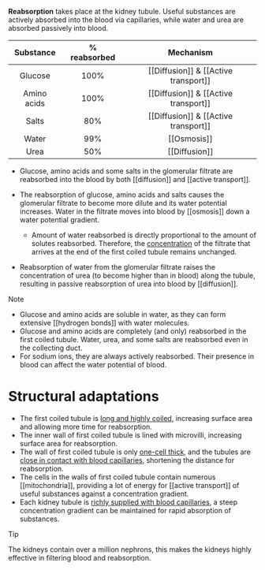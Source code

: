 **Reabsorption** takes place at the <span class="hi-blue">kidney tubule</span>. Useful substances are actively absorbed into the blood via capillaries, while water and urea are absorbed passively into blood.

| Substance | % reabsorbed | Mechanism |
| :--: | :--: | :--: |
| Glucose | 100% | [[Diffusion]] & [[Active transport]] |
| Amino acids | 100% | [[Diffusion]] & [[Active transport]] |
| Salts | 80% | [[Diffusion]] & [[Active transport]] |
| Water | 99% | [[Osmosis]] |
| Urea | 50% | [[Diffusion]] |

- <span class="hi-blue">Glucose, amino acids and some salts</span> in the glomerular filtrate are reabsorbed into the blood by both [[diffusion]] and [[active transport]].

- The reabsorption of glucose, amino acids and salts causes the <span class="hi-blue">glomerular filtrate</span> to <span class="hi-green">become more dilute and its water potential increases</span>. Water in the filtrate moves into blood by [[osmosis]] down a water potential gradient.
	- <span class="hi-green">Amount of water reabsorbed is directly proportional to the amount of solutes reabsorbed.</span> Therefore, the <u>concentration</u> of the filtrate that arrives at the end of the first coiled tubule remains unchanged.

- Reabsorption of water from the glomerular filtrate <span class="hi-green">raises the concentration of urea</span> (to become higher than in blood) along the tubule, resulting in passive reabsorption of urea into blood by [[diffusion]].

> [!note]
> - Glucose and amino acids are soluble in water, as they can form extensive [[hydrogen bonds]] with water molecules.
> - Glucose and amino acids are completely (and only) reabsorbed in the first coiled tubule. Water, urea, and some salts are reabsorbed even in the collecting duct.
> - For sodium ions, they are always actively reabsorbed. Their presence in blood can affect the water potential of blood.

# Structural adaptations
- The <span class="hi-blue">first coiled tubule</span> is <u>long and highly coiled</u>, <span class="hi-green">increasing surface area</span> and allowing more time for reabsorption.
- The <span class="hi-blue">inner wall of first coiled tubule</span> is lined with <span class="hi-blue">microvilli</span>, <span class="hi-green">increasing surface area</span> for reabsorption.
- The <span class="hi-blue">wall of first coiled tubule</span> is only <u>one-cell thick</u>, and the <span class="hi-blue">tubules</span> are <u>close in contact with blood capillaries</u>, <span class="hi-green">shortening the distance</span> for reabsorption.
- The <span class="hi-blue">cells in the walls of first coiled tubule</span> contain numerous [[mitochondria]], providing a lot of energy for [[active transport]] of useful substances against a concentration gradient.
- Each <span class="hi-blue">kidney tubule</span> is <u>richly supplied with blood capillaries</u>, a <span class="hi-green">steep concentration gradient</span> can be maintained for rapid absorption of substances.

> [!tip]
> The kidneys contain over a million nephrons, this makes the kidneys highly effective in filtering blood and reabsorption.
